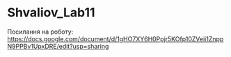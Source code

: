 # Shvaliov_Lab11
Посилання на роботу:
https://docs.google.com/document/d/1gHO7XY6H0Ppjr5KOfp10ZVeii1ZnppN9PPBv1UpxDRE/edit?usp=sharing
